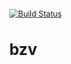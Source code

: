 [![Build Status](https://travis-ci.org/gingerik/bzv.svg?branch=master)](https://travis-ci.org/gingerik/bzv)

# bzv

